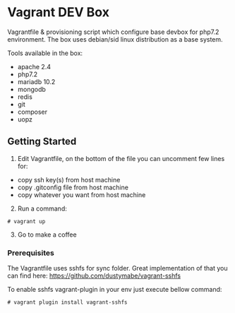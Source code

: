 # Vagrant DEV Box

Vagrantfile & provisioning script which configure base devbox for php7.2 environment. The box uses debian/sid linux distribution as a base system.

Tools available in the box:
- apache 2.4
- php7.2
- mariadb 10.2
- mongodb 
- redis
- git 
- composer
- uopz

## Getting Started

1. Edit Vagrantfile, on the bottom of the file you can uncomment few lines for:
  - copy ssh key(s) from host machine
  - copy .gitconfig file from host machine
  - copy whatever you want from host machine

2. Run a command:

```
# vagrant up
```

3. Go to make a coffee



### Prerequisites

The Vagrantfile uses sshfs for sync folder. Great implementation of that you can find here:
https://github.com/dustymabe/vagrant-sshfs

To enable sshfs vagrant-plugin in your env just execute bellow command:

```
# vagrant plugin install vagrant-sshfs
```


